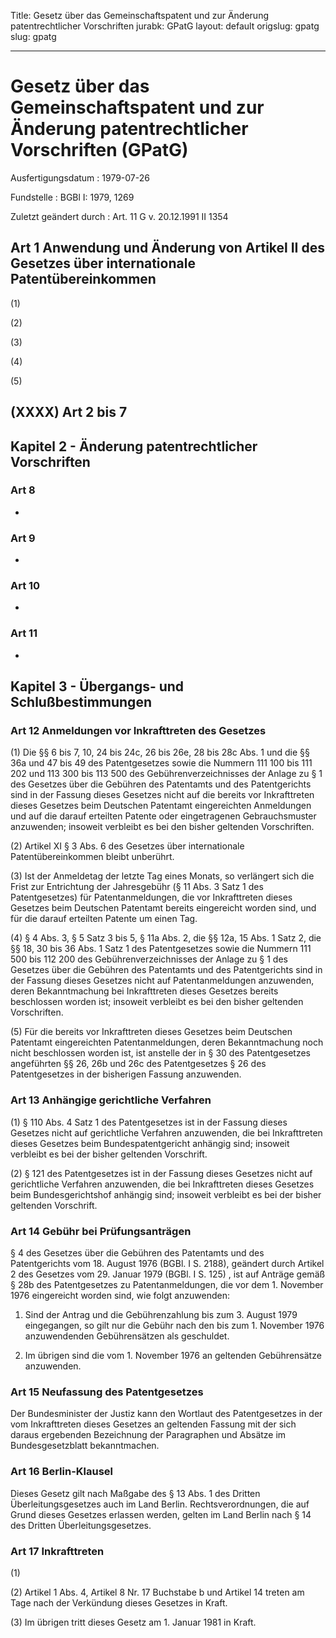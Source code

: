 Title: Gesetz über das Gemeinschaftspatent und zur Änderung patentrechtlicher Vorschriften
jurabk: GPatG
layout: default
origslug: gpatg
slug: gpatg

---

# Gesetz über das Gemeinschaftspatent und zur Änderung patentrechtlicher Vorschriften (GPatG)

Ausfertigungsdatum
:   1979-07-26

Fundstelle
:   BGBl I: 1979, 1269

Zuletzt geändert durch
:   Art. 11 G v. 20.12.1991 II 1354


## Art 1 Anwendung und Änderung von Artikel II des Gesetzes über internationale Patentübereinkommen

(1)

(2)

(3)

(4)

(5)


## (XXXX) Art 2 bis 7



## Kapitel 2 - Änderung patentrechtlicher Vorschriften



### Art 8

-


### Art 9

-


### Art 10

-


### Art 11

-


## Kapitel 3 - Übergangs- und Schlußbestimmungen



### Art 12 Anmeldungen vor Inkrafttreten des Gesetzes

(1) Die §§ 6 bis 7, 10, 24 bis 24c, 26 bis 26e, 28 bis 28c Abs. 1 und
die §§ 36a und 47 bis 49 des Patentgesetzes sowie die Nummern 111 100
bis 111 202 und 113 300 bis 113 500 des Gebührenverzeichnisses der
Anlage zu § 1 des Gesetzes über die Gebühren des Patentamts und des
Patentgerichts sind in der Fassung dieses Gesetzes nicht auf die
bereits vor Inkrafttreten dieses Gesetzes beim Deutschen Patentamt
eingereichten Anmeldungen und auf die darauf erteilten Patente oder
eingetragenen Gebrauchsmuster anzuwenden; insoweit verbleibt es bei
den bisher geltenden Vorschriften.

(2) Artikel XI § 3 Abs. 6 des Gesetzes über internationale
Patentübereinkommen bleibt unberührt.

(3) Ist der Anmeldetag der letzte Tag eines Monats, so verlängert sich
die Frist zur Entrichtung der Jahresgebühr (§
11              Abs. 3 Satz 1 des Patentgesetzes) für
Patentanmeldungen, die vor Inkrafttreten dieses Gesetzes beim
Deutschen Patentamt bereits eingereicht worden sind, und für die
darauf erteilten Patente um einen Tag.

(4) § 4 Abs. 3, § 5 Satz 3 bis 5, § 11a Abs. 2, die §§ 12a, 15 Abs. 1
Satz 2, die §§ 18, 30 bis 36 Abs. 1 Satz 1 des Patentgesetzes sowie
die Nummern 111 500 bis 112 200 des Gebührenverzeichnisses der Anlage
zu § 1 des Gesetzes über die Gebühren des Patentamts und des
Patentgerichts sind in der Fassung dieses Gesetzes nicht auf
Patentanmeldungen anzuwenden, deren Bekanntmachung bei Inkrafttreten
dieses Gesetzes bereits beschlossen worden ist; insoweit verbleibt es
bei den bisher geltenden Vorschriften.

(5) Für die bereits vor Inkrafttreten dieses Gesetzes beim Deutschen
Patentamt eingereichten Patentanmeldungen, deren Bekanntmachung noch
nicht beschlossen worden ist, ist anstelle der in §
30              des Patentgesetzes angeführten §§
26, 26b              und
26c              des Patentgesetzes § 26 des Patentgesetzes in der
bisherigen Fassung anzuwenden.


### Art 13 Anhängige gerichtliche Verfahren

(1) § 110 Abs. 4 Satz 1 des Patentgesetzes ist in der Fassung dieses
Gesetzes nicht auf gerichtliche Verfahren anzuwenden, die bei
Inkrafttreten dieses Gesetzes beim Bundespatentgericht anhängig sind;
insoweit verbleibt es bei der bisher geltenden Vorschrift.

(2) § 121 des Patentgesetzes ist in der Fassung dieses Gesetzes nicht
auf gerichtliche Verfahren anzuwenden, die bei Inkrafttreten dieses
Gesetzes beim Bundesgerichtshof anhängig sind; insoweit verbleibt es
bei der bisher geltenden Vorschrift.


### Art 14 Gebühr bei Prüfungsanträgen

§ 4 des Gesetzes über die Gebühren des Patentamts und des
Patentgerichts vom 18. August 1976 (BGBl. I S. 2188),
geändert durch Artikel 2 des Gesetzes vom 29. Januar 1979 (BGBl. I S.
125)             , ist auf Anträge gemäß §
28b              des Patentgesetzes zu Patentanmeldungen, die vor dem
1\. November 1976 eingereicht worden sind, wie folgt anzuwenden:

1.  Sind der Antrag und die Gebührenzahlung bis zum 3. August 1979
    eingegangen, so gilt nur die Gebühr nach den bis zum 1. November 1976
    anzuwendenden Gebührensätzen als geschuldet.


2.  Im übrigen sind die vom 1. November 1976 an geltenden Gebührensätze
    anzuwenden.





### Art 15 Neufassung des Patentgesetzes

Der Bundesminister der Justiz kann den Wortlaut des Patentgesetzes in
der vom Inkrafttreten dieses Gesetzes an geltenden Fassung mit der
sich daraus ergebenden Bezeichnung der Paragraphen und Absätze im
Bundesgesetzblatt bekanntmachen.


### Art 16 Berlin-Klausel

Dieses Gesetz gilt nach Maßgabe des § 13 Abs. 1 des Dritten
Überleitungsgesetzes auch im Land Berlin. Rechtsverordnungen, die auf
Grund dieses Gesetzes erlassen werden, gelten im Land Berlin nach § 14
des Dritten Überleitungsgesetzes.


### Art 17 Inkrafttreten

(1)

(2) Artikel 1 Abs. 4, Artikel 8 Nr. 17 Buchstabe b und Artikel 14
treten am Tage nach der Verkündung dieses Gesetzes in Kraft.

(3) Im übrigen tritt dieses Gesetz am 1. Januar 1981 in Kraft.

